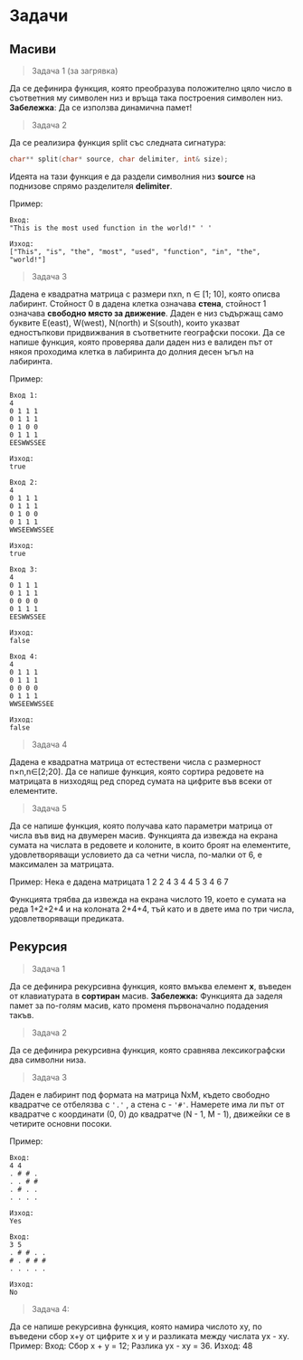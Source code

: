 # Задачи

## Масиви

> Задача 1 (за загрявка)

Да се дефинира функция, която преобразува положително цяло число в съответния му символен низ и връща така построения символен низ.
**Забележка**: Да се използва динамична памет!

> Задача 2

Да се реализира функция split със следната сигнатура:

```c++
char** split(char* source, char delimiter, int& size);
```

Идеята на тази функция е да раздели символния низ **source** на поднизове спрямо разделителя **delimiter**.

Пример:

    Вход:
    "This is the most used function in the world!" ' '

    Изход:
    ["This", "is", "the", "most", "used", "function", "in", "the", "world!"]

> Задача 3

Дадена е квадратна матрица с размери nxn, n ∈ [1; 10], която описва лабиринт. Стойност 0 в дадена клетка означава **стена**, стойност 1 означава **свободно място за движение**. Даден е низ съдържащ само буквите E(east), W(west), N(north) и S(south), които указват едностъпкови придвижвания в съответните географски посоки. Да се напише функция, която проверява дали даден низ е валиден път от някоя проходима клетка в лабиринта до долния десен ъгъл на лабиринта.

Пример:

    Вход 1:
    4
    0 1 1 1
    0 1 1 1
    0 1 0 0
    0 1 1 1
    EESWWSSEE

    Изход:
    true

    Вход 2:
    4
    0 1 1 1
    0 1 1 1
    0 1 0 0
    0 1 1 1
    WWSEEWWSSEE

    Изход:
    true

    Вход 3:
    4
    0 1 1 1
    0 1 1 1
    0 0 0 0
    0 1 1 1
    EESWWSSEE

    Изход:
    false

    Вход 4:
    4
    0 1 1 1
    0 1 1 1
    0 0 0 0
    0 1 1 1
    WWSEEWWSSEE

    Изход:
    false

> Задача 4

Дадена е квадратна матрица от естествени числа с размерност n×n,n∈[2;20]. Да се напише функция, която сортира редовете на матрицата в низходящ ред според сумата на цифрите във всеки от елементите.

> Задача 5

Да се напише функция, която получава като параметри матрица от числа във вид на двумерен масив. Функцията да извежда на екрана сумата на числата в редовете и колоните, в които броят на елементите, удовлетворяващи условието да са четни числа, по-малки от 6, е максимален за матрицата.

Пример:
Нека е дадена матрицата
1 2 2 4
3 4 4 5
3 4 6 7

Функцията трябва да извежда на екрана числото 19, което е сумата на реда 1+2+2+4 и
на колоната 2+4+4, тъй като и в двете има по три числа, удовлетворяващи предиката.

## Рекурсия

> Задача 1

Да се дефинира рекурсивна функция, която вмъква елемент **x**, въведен от клавиатурата в **сортиран** масив. **Забележка:** Функцията да заделя памет за по-голям масив, като променя първоначално подадения такъв.

> Задача 2

Да се дефинира рекурсивна функция, която сравнява лексикографски два символни низа.

> Задача 3

Даден е лабиринт под формата на матрица NxM, където свободно квадратче се отбелязва с `'.'` , а стена с - `'#'`. Намерете има ли път от квадратче с координати (0, 0) до квадратче (N - 1, M - 1), движейки се в четирите основни посоки.

Пример:

    Вход:
    4 4
    . # # .
    . . # #
    . # . .
    . . . .

    Изход:
    Yes

    Вход:
    3 5
    . # # . .
    # . # # #
    . . . . .

    Изход:
    No
    
> Задача 4:

Да се напише рекурсивна функция, която намира числото xy, по въведени сбор x+y от цифрите x и y и разликата между числата yx - xy.
Пример:
Вход: Сбор x + y = 12; Разлика yx - xy = 36.
Изход: 48